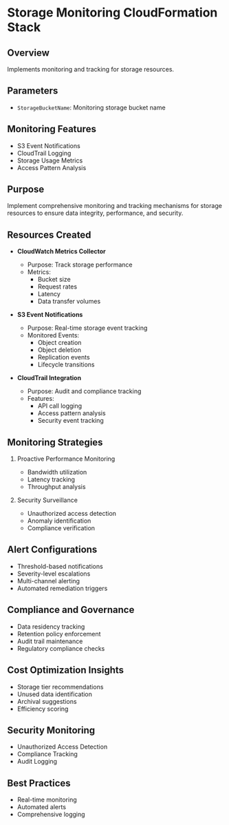 # Storage Monitoring CloudFormation Stack

## Overview
Implements monitoring and tracking for storage resources.

## Parameters
- `StorageBucketName`: Monitoring storage bucket name

## Monitoring Features
- S3 Event Notifications
- CloudTrail Logging
- Storage Usage Metrics
- Access Pattern Analysis

## Purpose
Implement comprehensive monitoring and tracking mechanisms for storage resources to ensure data integrity, performance, and security.

## Resources Created
- **CloudWatch Metrics Collector**
  - Purpose: Track storage performance
  - Metrics:
    - Bucket size
    - Request rates
    - Latency
    - Data transfer volumes

- **S3 Event Notifications**
  - Purpose: Real-time storage event tracking
  - Monitored Events:
    - Object creation
    - Object deletion
    - Replication events
    - Lifecycle transitions

- **CloudTrail Integration**
  - Purpose: Audit and compliance tracking
  - Features:
    - API call logging
    - Access pattern analysis
    - Security event tracking

## Monitoring Strategies
1. Proactive Performance Monitoring
   - Bandwidth utilization
   - Latency tracking
   - Throughput analysis

2. Security Surveillance
   - Unauthorized access detection
   - Anomaly identification
   - Compliance verification

## Alert Configurations
- Threshold-based notifications
- Severity-level escalations
- Multi-channel alerting
- Automated remediation triggers

## Compliance and Governance
- Data residency tracking
- Retention policy enforcement
- Audit trail maintenance
- Regulatory compliance checks

## Cost Optimization Insights
- Storage tier recommendations
- Unused data identification
- Archival suggestions
- Efficiency scoring

## Security Monitoring
- Unauthorized Access Detection
- Compliance Tracking
- Audit Logging

## Best Practices
- Real-time monitoring
- Automated alerts
- Comprehensive logging